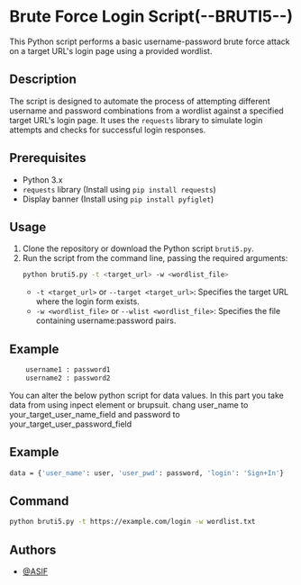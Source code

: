 
# Brute Force Login Script(--BRUTI5--)

This Python script performs a basic username-password brute force attack on a target URL's login page using a provided wordlist.

## Description

The script is designed to automate the process of attempting different username and password combinations from a wordlist against a specified target URL's login page. It uses the `requests` library to simulate login attempts and checks for successful login responses.

## Prerequisites

- Python 3.x
- `requests` library (Install using `pip install requests`)
- Display banner (Install using `pip install pyfiglet`)

## Usage

1. Clone the repository or download the Python script `bruti5.py`.
2. Run the script from the command line, passing the required arguments:
    ```bash
    python bruti5.py -t <target_url> -w <wordlist_file>
    ```
    - `-t <target_url>` or `--target <target_url>`: Specifies the target URL where the login form exists.
    - `-w <wordlist_file>` or `--wlist <wordlist_file>`: Specifies the file containing username:password pairs.
## Example 
```bash 
    username1 : password1
    username2 : password2
  ```

You can alter the below python script for data  values. In this part you take data from using inpect element or brupsuit.
chang user_name to your_target_user_name_field and password to your_target_user_password_field
## Example 
```bash 
data = {'user_name': user, 'user_pwd': password, 'login': 'Sign+In'}
  ```
## Command

```bash
python bruti5.py -t https://example.com/login -w wordlist.txt
```
## Authors

- [@ASIF](https://github.com/asif-cods)
